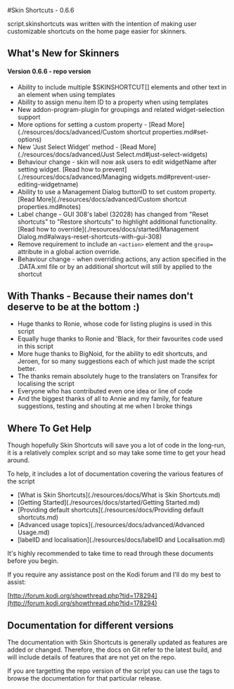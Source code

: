 #Skin Shortcuts - 0.6.6

script.skinshortcuts was written with the intention of making user customizable shortcuts on the home page easier for skinners.


## What's New for Skinners

#### Version 0.6.6 - repo version

- Ability to include multiple $SKINSHORTCUT[] elements and other text in an element when using templates
- Ability to assign menu item ID to a property when using templates
- New <content>addon-program-plugin</content> for groupings and related widget-selection support
- More options for setting a custom property - [Read More](./resources/docs/advanced/Custom shortcut properties.md#set-options)
- New 'Just Select Widget' method - [Read More](./resources/docs/advanced/Just Select.md#just-select-widgets)
- Behaviour change - skin will now ask users to edit widgetName after setting widget. [Read how to prevent](./resources/docs/advanced/Managing widgets.md#prevent-user-editing-widgetname)
- Ability to use a Management Dialog buttonID to set custom property. [Read More](./resources/docs/advanced/Custom shortcut properties.md#notes)
- Label change - GUI 308's label (32028) has changed from "Reset shortcuts" to "Restore shortcuts" to highlight additional functionality. [Read how to override](./resources/docs/started/Management Dialog.md#always-reset-shortcuts-with-gui-308)
- Remove requirement to include an `<action>` element and the `group=` attribute in a global action override.
- Behaviour change - when overriding actions, any action specified in the .DATA.xml file or by an additional shortcut will still by applied to the shortcut 
 
## With Thanks - Because their names don't deserve to be at the bottom :)

- Huge thanks to Ronie, whose code for listing plugins is used in this script
- Equally huge thanks to Ronie and 'Black, for their favourites code used in this script
- More huge thanks to BigNoid, for the ability to edit shortcuts, and Jeroen, for so many suggestions each of which just made the script better.
- The thanks remain absolutely huge to the translaters on Transifex for localising the script
- Everyone who has contributed even one idea or line of code
- And the biggest thanks of all to Annie and my family, for feature suggestions, testing and shouting at me when I broke things

## Where To Get Help

Though hopefully Skin Shortcuts will save you a lot of code in the long-run, it is a relatively complex script and so may take some time to get your head around.

To help, it includes a lot of documentation covering the various features of the script

* [What is Skin Shortcuts](./resources/docs/What is Skin Shortcuts.md)
* [Getting Started](./resources/docs/started/Getting Started.md)
* [Providing default shortcuts](./resources/docs/Providing default shortcuts.md)
* [Advanced usage topics](./resources/docs/advanced/Advanced Usage.md)
* [labelID and localisation](./resources/docs/labelID and Localisation.md)

It's highly recommended to take time to read through these documents before you begin.

If you require any assistance post on the Kodi forum and I'll do my best to assist:

[http://forum.kodi.org/showthread.php?tid=178294](http://forum.kodi.org/showthread.php?tid=178294)

## Documentation for different versions

The documentation with Skin Shortcuts is generally updated as features are added or changed. Therefore, the docs on Git refer to the latest build, and will include details of features that are not yet on the repo.

If you are targetting the repo version of the script you can use the tags to browse the documentation for that particular release.
